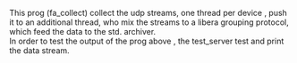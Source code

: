 This prog (fa_collect) collect the udp streams, one thread per device , push it to an additional thread, who mix the streams to a libera grouping protocol, which  feed the data to the std. archiver.  
In order to test the output of the prog above , the test_server test and print the data stream.
